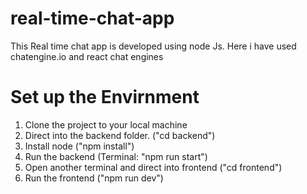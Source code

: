 # real-time-chat-app
This Real time chat app is developed using node Js. Here i have used chatengine.io and  react chat engines

# Set up the Envirnment
1. Clone the project to your local machine
2. Direct into the backend folder. ("cd backend")
3. Install node ("npm install")
4. Run the backend (Terminal: "npm run start")
5. Open another terminal and direct into frontend ("cd frontend")
6. Run the frontend ("npm run dev")
